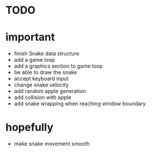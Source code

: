 # TODO

# important
* finish Snake data structure
* add a game loop
* add a graphics section to game loop
* be able to draw the snake
* accept keyboard input
* change snake velocity
* add random apple generation
* add collision with apple
* add snake wrapping when reaching window boundary

# hopefully
* make snake movement smooth
